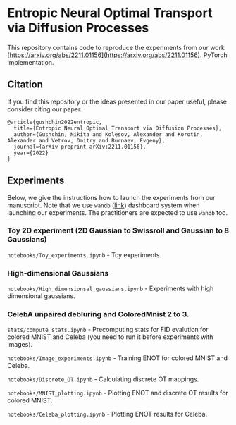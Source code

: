 # Entropic Neural Optimal Transport via Diffusion Processes

This repository contains code to reproduce the experiments from our work [https://arxiv.org/abs/2211.01156](https://arxiv.org/abs/2211.01156). PyTorch implementation.

## Citation

If you find this repository or the ideas presented in our paper useful, please consider citing our paper.

```
@article{gushchin2022entropic,
  title={Entropic Neural Optimal Transport via Diffusion Processes},
  author={Gushchin, Nikita and Kolesov, Alexander and Korotin, Alexander and Vetrov, Dmitry and Burnaev, Evgeny},
  journal={arXiv preprint arXiv:2211.01156},
  year={2022}
}
```

## Experiments 

Below, we give the instructions how to launch the experiments from our manuscript. Note that we use `wandb` ([link](https://wandb.ai/site)) dashboard system when launching our experiments. The practitioners are expected to use `wandb` too. 

### Toy 2D experiment (2D Gaussian to Swissroll and Gaussian to 8 Gaussians)

```notebooks/Toy_experiments.ipynb``` - Toy experiments.

### High-dimensional Gaussians

```notebooks/High_dimensionsal_gaussians.ipynb``` - Experiments with high dimensional gaussians.

###  CelebA unpaired debluring and ColoredMnist 2 to 3.

```stats/compute_stats.ipynb``` - Precomputing stats for FID evalution for colored MNIST and Celeba (you need to run it before experiments with images).

```notebooks/Image_experiments.ipynb``` - Training ENOT for colored MNIST and Celeba.

```notebooks/Discrete_OT.ipynb``` - Calculating discrete OT mappings.

```notebooks/MNIST_plotting.ipynb``` - Plotting ENOT and discrete OT results for colored MNIST.

```notebooks/Celeba_plotting.ipynb``` - Plotting ENOT results for Celeba.
